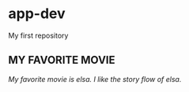# app-dev
My first repository

## MY FAVORITE MOVIE
*My favorite movie is elsa. I like the story flow of elsa.*
